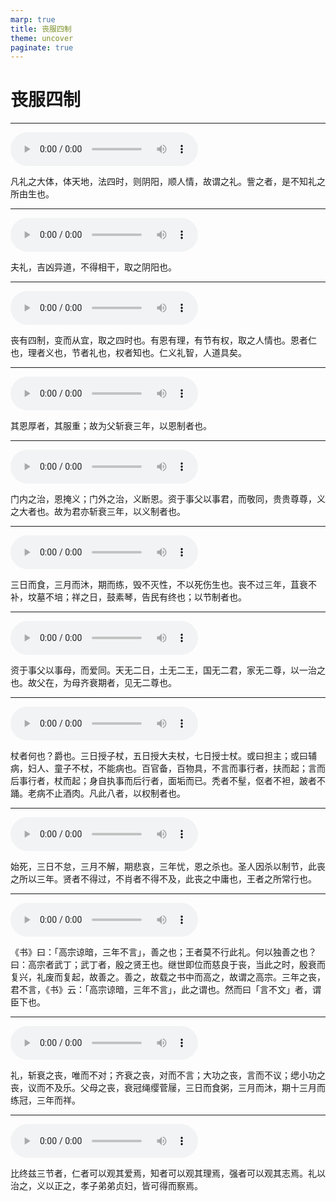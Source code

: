 ```yaml
---
marp: true
title: 丧服四制
theme: uncover
paginate: true
---
```


# 丧服四制

---

![](assets/audios/49/1.mp3)

凡礼之大体，体天地，法四时，则阴阳，顺人情，故谓之礼。訾之者，是不知礼之所由生也。

---

![](assets/audios/49/2.mp3)

夫礼，吉凶异道，不得相干，取之阴阳也。

---

![](assets/audios/49/3.mp3)

丧有四制，变而从宜，取之四时也。有恩有理，有节有权，取之人情也。恩者仁也，理者义也，节者礼也，权者知也。仁义礼智，人道具矣。

---

![](assets/audios/49/4.mp3)

其恩厚者，其服重；故为父斩衰三年，以恩制者也。

---

![](assets/audios/49/5.mp3)

门内之治，恩掩义；门外之治，义断恩。资于事父以事君，而敬同，贵贵尊尊，义之大者也。故为君亦斩衰三年，以义制者也。

---

![](assets/audios/49/6.mp3)

三日而食，三月而沐，期而练，毁不灭性，不以死伤生也。丧不过三年，苴衰不补，坟墓不培；祥之日，鼓素琴，告民有终也；以节制者也。

---

![](assets/audios/49/7.mp3)

资于事父以事母，而爱同。天无二日，土无二王，国无二君，家无二尊，以一治之也。故父在，为母齐衰期者，见无二尊也。

---

![](assets/audios/49/8.mp3)

杖者何也？爵也。三日授子杖，五日授大夫杖，七日授士杖。或曰担主；或曰辅病，妇人、童子不杖，不能病也。百官备，百物具，不言而事行者，扶而起；言而后事行者，杖而起；身自执事而后行者，面垢而已。秃者不髽，伛者不袒，跛者不踊。老病不止酒肉。凡此八者，以权制者也。

---

![](assets/audios/49/9.mp3)

始死，三日不怠，三月不解，期悲哀，三年忧，恩之杀也。圣人因杀以制节，此丧之所以三年。贤者不得过，不肖者不得不及，此丧之中庸也，王者之所常行也。

---

![](assets/audios/49/10.mp3)

《书》曰：「高宗谅暗，三年不言」，善之也；王者莫不行此礼。何以独善之也？曰：高宗者武丁；武丁者，殷之贤王也。继世即位而慈良于丧，当此之时，殷衰而复兴，礼废而复起，故善之。善之，故载之书中而高之，故谓之高宗。三年之丧，君不言，《书》云：「高宗谅暗，三年不言」，此之谓也。然而曰「言不文」者，谓臣下也。

---

![](assets/audios/49/11.mp3)

礼，斩衰之丧，唯而不对；齐衰之丧，对而不言；大功之丧，言而不议；缌小功之丧，议而不及乐。父母之丧，衰冠绳缨菅屦，三日而食粥，三月而沐，期十三月而练冠，三年而祥。

---

![](assets/audios/49/12.mp3)

比终兹三节者，仁者可以观其爱焉，知者可以观其理焉，强者可以观其志焉。礼以治之，义以正之，孝子弟弟贞妇，皆可得而察焉。